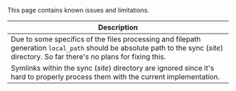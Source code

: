 <!--
s3sync-service - Realtime S3 synchronisation tool
Copyright (c) 2020  Yevgeniy Valeyev

This program is free software: you can redistribute it and/or modify
it under the terms of the GNU General Public License as published by
the Free Software Foundation, either version 3 of the License, or
(at your option) any later version.

This program is distributed in the hope that it will be useful,
but WITHOUT ANY WARRANTY; without even the implied warranty of
MERCHANTABILITY or FITNESS FOR A PARTICULAR PURPOSE.  See the
GNU General Public License for more details.

You should have received a copy of the GNU General Public License
along with this program.  If not, see <http://www.gnu.org/licenses/>.
 -->

This page contains known issues and limitations.

| Description |
|-------------|
| Due to some specifics of the files processing and filepath generation `local_path` should be absolute path to the sync (_site_) directory. So far there's no plans for fixing this. |
| Symlinks within the sync (_site_) directory are ignored since it's hard to properly process them with the current implementation. |
